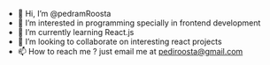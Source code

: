- 👋 Hi, I’m @pedramRoosta
- 👀 I’m interested in programming specially in frontend development
- 🌱 I’m currently learning React.js
- 💞️ I’m looking to collaborate on interesting react projects
- 📫 How to reach me ? just email me at pediroosta@gmail.com

<!---
pedramRoosta/pedramRoosta is a ✨ special ✨ repository because its `README.md` (this file) appears on your GitHub profile.
You can click the Preview link to take a look at your changes.
--->
